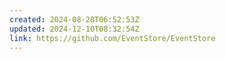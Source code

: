 ```yaml
---
created: 2024-08-28T06:52:53Z
updated: 2024-12-10T08:32:54Z
link: https://github.com/EventStore/EventStore
---
```

